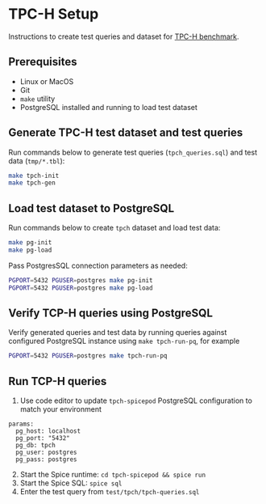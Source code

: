 # TPC-H Setup

Instructions to create test queries and dataset for [TPC-H benchmark](https://www.tpc.org/tpch/). 

## Prerequisites
- Linux or MacOS
- Git
- `make` utility
- PostgreSQL installed and running to load test dataset

## Generate TPC-H test dataset and test queries

Run commands below to generate test queries (`tpch_queries.sql`) and test data (`tmp/*.tbl`):

```bash
make tpch-init
make tpch-gen
```

## Load test dataset to PostgreSQL

Run commands below to create `tpch` dataset and load test data:

```bash
make pg-init
make pg-load
```
Pass PostgresSQL connection parameters as needed:

```bash
PGPORT=5432 PGUSER=postgres make pg-init
PGPORT=5432 PGUSER=postgres make pg-load
```

## Verify TCP-H queries using PostgreSQL
Verify generated queries and test data by running queries against configured PostgreSQL instance using `make tpch-run-pq`, for example

```bash
PGPORT=5432 PGUSER=postgres make tpch-run-pq
```

## Run TCP-H queries
1. Use code editor to update `tpch-spicepod` PostgreSQL configuration to match your environment
```
params:
  pg_host: localhost
  pg_port: "5432"
  pg_db: tpch
  pg_user: postgres
  pg_pass: postgres
```
2. Start the Spice runtime: `cd tpch-spicepod && spice run`
3. Start the Spice SQL: `spice sql` 
4. Enter the test query from `test/tpch/tpch-queries.sql`


